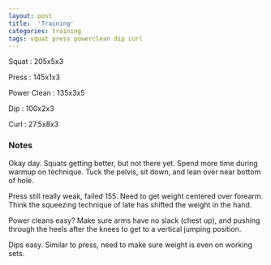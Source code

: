 ```yaml
---
layout: post
title:  'Training'
categories: training
tags: squat press powerclean dip curl
---
```


Squat       :   205x5x3

Press       :   145x1x3

Power Clean :   135x3x5

Dip         :   100x2x3

Curl        :   27.5x8x3

### Notes

Okay day. Squats getting better, but not there yet. Spend more time during warmup on
technique. Tuck the pelvis, sit down, and lean over near bottom of hole.

Press still really weak, failed 155. Need to get weight centered over forearm. Think the
squeezing technique of late has shifted the weight in the hand.

Power cleans easy? Make sure arms have no slack (chest up), and pushing through the heels
after the knees to get to a vertical jumping position.

Dips easy. Similar to press, need to make sure weight is even on working sets.

